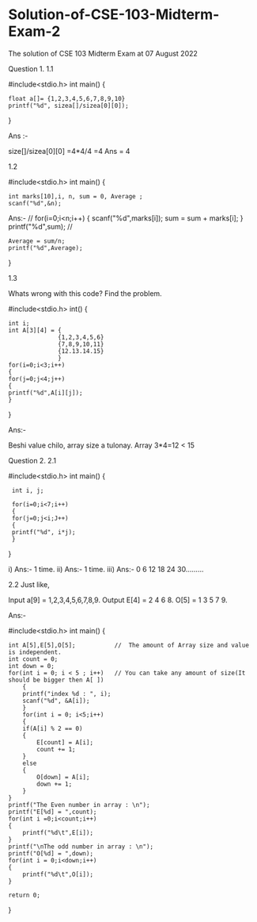 # Solution-of-CSE-103-Midterm-Exam-2
The solution of CSE 103 Midterm Exam at 07 August 2022

Question 1.
1.1

#include<stdio.h>
int main()
{

    float a[]= {1,2,3,4,5,6,7,8,9,10}
    printf("%d", sizea[]/sizea[0][0]); 

}

Ans :- 

size[]/sizea[0][0]
=4*4/4
=4
Ans = 4

1.2

#include<stdio.h>
int main()
{

    int marks[10],i, n, sum = 0, Average ;
    scanf("%d",&n);

Ans:-
    //
    for(i=0;i<n;i++)
    {
        scanf("%d",marks[i]);
        sum = sum + marks[i];
    }
    printf("%d",sum);
    //

    Average = sum/n;
    printf("%d",Average);
    
}

1.3

Whats wrong with this code?
Find the problem.

#include<stdio.h>
int()
{

    int i;
    int A[3][4] = {
                  {1,2,3,4,5,6}
                  {7,8,9,10,11}
                  {12.13.14.15}
                  }
    for(i=0;i<3;i++)
    {
    for(j=0;j<4;j++)
    {
    printf("%d",A[i][j]);
    }
    
}

Ans:-

Beshi value chilo, array size a tulonay. Array 3*4=12 < 15

Question 2.
2.1

#include<stdio.h>
int main()
{

     int i, j;

     for(i=0;i<7;i++)
     {
     for(j=0;j<i;J++)
     {
     printf("%d", i*j);
     }
     
}

i)
Ans:- 1 time.
ii)
Ans:- 1 time.
iii)
Ans:- 0 6 12 18 24 30.........

2.2
Just like,

Input
a[9] = 1,2,3,4,5,6,7,8,9.
Output
E[4] = 2 4 6 8.
O[5] = 1 3 5 7 9.

Ans:-

#include<stdio.h>
int main()
{

    int A[5],E[5],O[5];           //  The amount of Array size and value is independent.
    int count = 0;
    int down = 0;
    for(int i = 0; i < 5 ; i++)   // You can take any amount of size(It should be bigger then A[ ])
        {
        printf("index %d : ", i);
        scanf("%d", &A[i]);
        }
        for(int i = 0; i<5;i++)
        {
        if(A[i] % 2 == 0)
        {
            E[count] = A[i];
            count += 1;
        }
        else
        {
            O[down] = A[i];
            down += 1;
        }
    }
    printf("The Even number in array : \n");
    printf("E[%d] = ",count);
    for(int i =0;i<count;i++)
    {
        printf("%d\t",E[i]);
    }
    printf("\nThe odd number in array : \n");
    printf("O[%d] = ",down);
    for(int i = 0;i<down;i++)
    {
        printf("%d\t",O[i]);
    }

    return 0;
}







